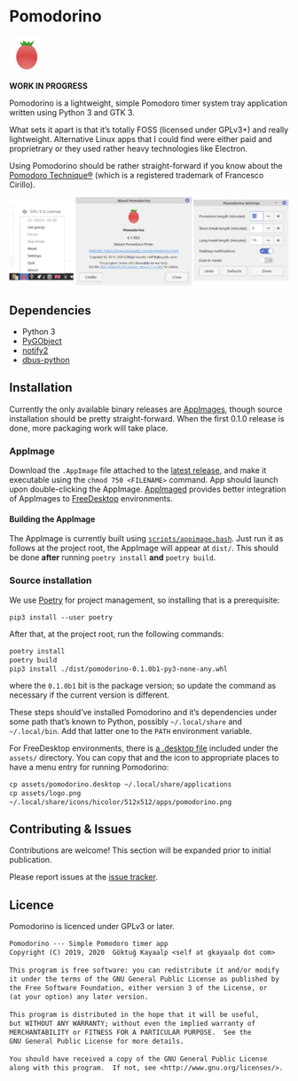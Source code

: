 # Pomodorino

<img src="assets/logo.png" width=64px/>

**WORK IN PROGRESS**

Pomodorino is a lightweight, simple Pomodoro timer system tray
application written using Python 3 and GTK 3.

What sets it apart is that it’s totally FOSS (licensed under GPLv3+)
and really lightweight.  Alternative Linux apps that I could find were
either paid and proprietrary or they used rather heavy technologies
like Electron.

Using Pomodorino should be rather straight-forward if you know about
the [Pomodoro Technique®][pt] (which is a registered trademark of
Francesco Cirillo).

[pt]: https://en.wikipedia.org/wiki/Pomodoro_Technique


![](assets/screenshots/grouped.png)

## Dependencies

- Python 3
- [PyGObject](https://pygobject.readthedocs.io/en/latest/)
- [notify2](https://pypi.org/project/notify2/)
- [dbus-python](https://pypi.org/project/dbus-python/)

## Installation

Currently the only available binary releases are [AppImages], though
source installation should be pretty straight-forward.  When the first
0.1.0 release is done, more packaging work will take place.

[AppImages]: https://appimage.org/

### AppImage

Download the `.AppImage` file attached to the [latest
release][releases], and make it executable using the `chmod 750
<FILENAME>` command.  App should launch upon double-clicking the
AppImage. [AppImaged] provides better integration of AppImages to
[FreeDesktop] environments.

[releases]: https://github.com/cadadr/pomodorino/releases
[AppImaged]: https://github.com/AppImage/appimaged/
[FreeDesktop]: https://www.freedesktop.org/wiki/

#### Building the AppImage

The AppImage is currently built using
[`scripts/appimage.bash`](scripts/appimage.bash). Just run it as
follows at the project root, the AppImage will appear at `dist/`.
This should be done **after** running `poetry install` **and** `poetry
build`.

### Source installation

We use [Poetry] for project management, so installing that is a
prerequisite:

    pip3 install --user poetry

[Poetry]:https://python-poetry.org/

After that, at the project root, run the following commands:

    poetry install
    poetry build
    pip3 install ./dist/pomodorino-0.1.0b1-py3-none-any.whl

where the `0.1.0b1` bit is the package version; so update the command
as necessary if the current version is different.

These steps should’ve installed Pomodorino and it’s dependencies under
some path that’s known to Python, possibly `~/.local/share` and
`~/.local/bin`. Add that latter one to the `PATH` environment
variable.

For FreeDesktop environments, there is [a .desktop
file](assets/pomodorino.desktop) included under the `assets/`
directory. You can copy that and the icon to appropriate places to
have a menu entry for running Pomodorino:

    cp assets/pomodorino.desktop ~/.local/share/applications
    cp assets/logo.png ~/.local/share/icons/hicolor/512x512/apps/pomodorino.png

## Contributing & Issues

Contributions are welcome!  This section will be expanded prior to
initial publication.

Please report issues at the [issue
tracker](https://github.com/cadadr/pomodorino/issues).

## Licence

Pomodorino is licenced under GPLv3 or later.

    Pomodorino --- Simple Pomodoro timer app
    Copyright (C) 2019, 2020  Göktuğ Kayaalp <self at gkayaalp dot com>

    This program is free software: you can redistribute it and/or modify
    it under the terms of the GNU General Public License as published by
    the Free Software Foundation, either version 3 of the License, or
    (at your option) any later version.

    This program is distributed in the hope that it will be useful,
    but WITHOUT ANY WARRANTY; without even the implied warranty of
    MERCHANTABILITY or FITNESS FOR A PARTICULAR PURPOSE.  See the
    GNU General Public License for more details.

    You should have received a copy of the GNU General Public License
    along with this program.  If not, see <http://www.gnu.org/licenses/>.
